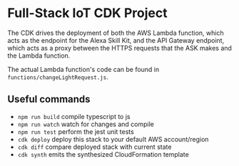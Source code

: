 # Full-Stack IoT CDK Project

The CDK drives the deployment of both the AWS Lambda function, which acts as the endpoint for the Alexa Skill Kit, and the API Gateway endpoint, which acts as a proxy between the HTTPS requests that the ASK makes and the Lambda function.

The actual Lambda function's code can be found in `functions/changeLightRequest.js`.

## Useful commands

 * `npm run build`   compile typescript to js
 * `npm run watch`   watch for changes and compile
 * `npm run test`    perform the jest unit tests
 * `cdk deploy`      deploy this stack to your default AWS account/region
 * `cdk diff`        compare deployed stack with current state
 * `cdk synth`       emits the synthesized CloudFormation template
